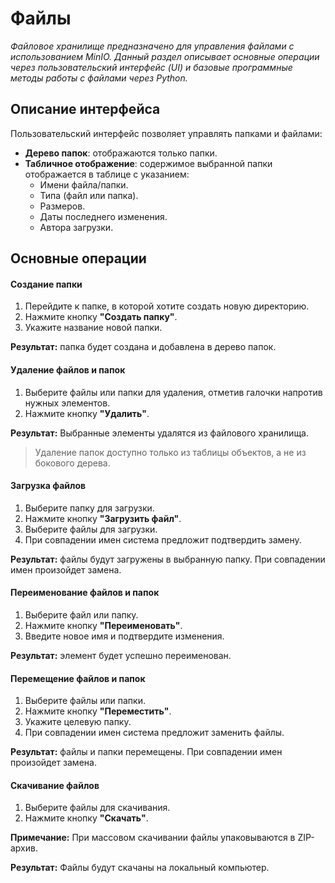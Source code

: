 # Файлы
_Файловое хранилище предназначено для управления файлами с использованием MinIO. Данный раздел описывает основные операции через пользовательский интерфейс (UI) и базовые программные методы работы с файлами через Python._

## Описание интерфейса
Пользовательский интерфейс позволяет управлять папками и файлами:

- **Дерево папок**: отображаются только папки.
- **Табличное отображение**: содержимое выбранной папки отображается в таблице с указанием:
    - Имени файла/папки.
    - Типа (файл или папка).
    - Размеров.
    - Даты последнего изменения.
    - Автора загрузки.

## Основные операции

#### Создание папки
1. Перейдите к папке, в которой хотите создать новую директорию.
2. Нажмите кнопку **"Создать папку"**.
3. Укажите название новой папки.

**Результат:** папка будет создана и добавлена в дерево папок.

#### Удаление файлов и папок
1. Выберите файлы или папки для удаления, отметив галочки напротив нужных элементов.
2. Нажмите кнопку **"Удалить"**.

**Результат:** Выбранные элементы удалятся из файлового хранилища.

> Удаление папок доступно только из таблицы объектов, а не из бокового дерева.

#### Загрузка файлов
1. Выберите папку для загрузки.
2. Нажмите кнопку **"Загрузить файл"**.
3. Выберите файлы для загрузки.
4. При совпадении имен система предложит подтвердить замену.

**Результат:** файлы будут загружены в выбранную папку. При совпадении имен произойдет замена.

#### Переименование файлов и папок
1. Выберите файл или папку.
2. Нажмите кнопку **"Переименовать"**.
3. Введите новое имя и подтвердите изменения.

**Результат:** элемент будет успешно переименован.

#### Перемещение файлов и папок
1. Выберите файлы или папки.
2. Нажмите кнопку **"Переместить"**.
3. Укажите целевую папку.
4. При совпадении имен система предложит заменить файлы.

**Результат:** файлы и папки перемещены. При совпадении имен произойдет замена.

#### Скачивание файлов
1. Выберите файлы для скачивания.
2. Нажмите кнопку **"Скачать"**.

**Примечание:** При массовом скачивании файлы упаковываются в ZIP-архив.

**Результат:** Файлы будут скачаны на локальный компьютер.